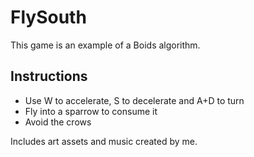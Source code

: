 # FlySouth
This game is an example of a Boids algorithm.
## Instructions
* Use W to accelerate, S to decelerate and A+D to turn
* Fly into a sparrow to consume it
* Avoid the crows

Includes art assets and music created by me.
